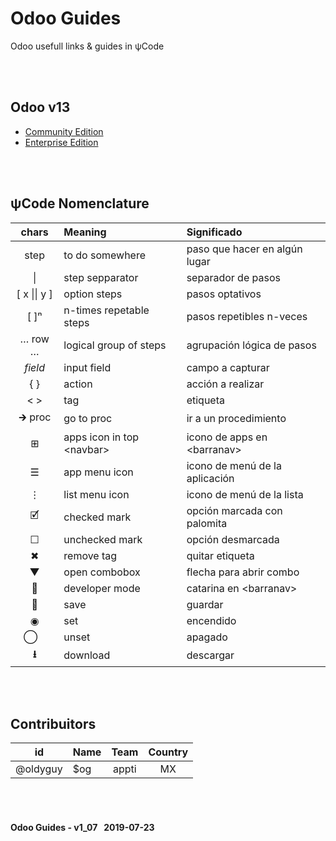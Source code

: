 # Odoo Guides
Odoo usefull links & guides in &#x03C8;Code

<br><br>
## Odoo v13
- [Community Edition](/o13/ce/o13-ce-guides_menu.md)
- [Enterprise Edition](/o13/ee/o13-ee-guides_menu.md)

<br><br>
## &#x03C8;Code Nomenclature

| chars | Meaning | Significado |
| :---: | :--- | :--- |
| step | to do somewhere | paso que hacer en algún lugar |
| \| | step sepparator | separador de pasos |
| \[ x \|\| y \] | option steps | pasos optativos |
| \[ \]&#x207F; | n-times repetable steps | pasos repetibles n-veces |
| &#x2026; row &#x2026; | logical group of steps | agrupación lógica de pasos |
| _field_ | input field | campo a capturar |
| { } | action | acción a realizar |
| < > | tag | etiqueta |
| &#x1F872; proc | go to proc | ir a un procedimiento |
| &#x229E; | apps icon in top \<navbar\> | icono de apps en \<barranav\> |
| &#x2630; | app menu icon | icono de menú de la aplicación |
| &#x22EE; | list menu icon | icono de menú de la lista |
| &#x1F5F9; | checked mark | opción marcada con palomita |
| &#x2610; | unchecked mark | opción desmarcada |
| &#x2716; | remove tag | quitar etiqueta |
| &#x25BC; | open combobox | flecha para abrir combo |
| &#x1F41E; | developer mode | catarina en \<barranav\> |
| &#x1F4BE; | save | guardar |
| &#x25C9; | set | encendido |
| &#x20DD;&nbsp;&nbsp;&nbsp; | unset | apagado |
| **&#x2B73;** | download | descargar |

<br><br>
## Contribuitors

| id | Name | Team | Country |
| :---: | :--- | :---: | :---: |
| @oldyguy | $og | appti | MX |

<br><br>
#### Odoo Guides - v1_07 &nbsp; 2019-07-23
 

